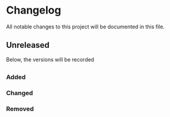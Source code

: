 # Changelog
All notable changes to this project will be documented in this file.

## Unreleased

Below, the versions will be recorded

## <Version> <Date-of-Release>

### Added

### Changed

### Removed
